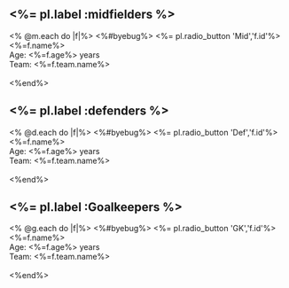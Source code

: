 <h2> <%= pl.label :midfielders %><br></h2>
    <% @m.each do |f|%>
        <%#byebug%>
        <%= pl.radio_button 'Mid','f.id'%> <%=f.name%> <br> 
        Age: <%=f.age%> years <br>
        Team: <%=f.team.name%><br><br>
    <%end%>

   <h2> <%= pl.label :defenders %><br></h2>
    <% @d.each do |f|%>
        <%#byebug%>
        <%= pl.radio_button 'Def','f.id'%> <%=f.name%> <br> 
        Age: <%=f.age%> years <br>
        Team: <%=f.team.name%><br><br>
    <%end%>

   <h2> <%= pl.label :Goalkeepers %><br></h2>
    <% @g.each do |f|%>
        <%#byebug%>
        <%= pl.radio_button 'GK','f.id'%> <%=f.name%> <br> 
        Age: <%=f.age%> years <br>
        Team: <%=f.team.name%><br><br>
    <%end%>